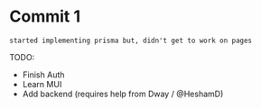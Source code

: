 # Commit 1

```started implementing prisma but, didn't get to work on pages```

TODO:
   - Finish Auth
   - Learn MUI
   -  Add backend (requires help from Dway / @HeshamD)